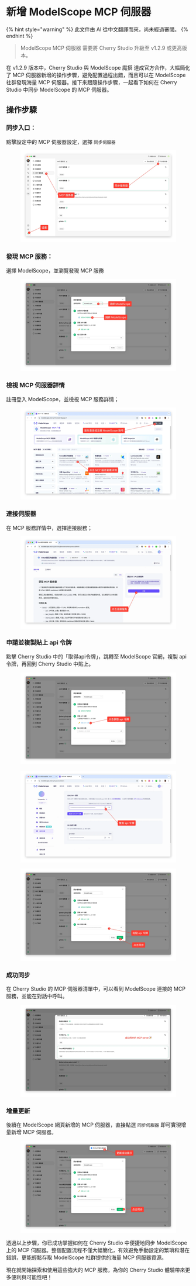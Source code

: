 # 新增 ModelScope MCP 伺服器


{% hint style="warning" %}
此文件由 AI 從中文翻譯而來，尚未經過審閱。
{% endhint %}




> ModelScope MCP 伺服器 需要將 Cherry Studio 升級至 v1.2.9 或更高版本。

在 v1.2.9 版本中，Cherry Studio 與 ModelScope 魔搭 達成官方合作，大幅簡化了 MCP 伺服器新增的操作步驟，避免配置過程出錯，而且可以在 ModelScope 社群發現海量 MCP 伺服器。接下來跟隨操作步驟，一起看下如何在 Cherry Studio 中同步 ModelScope 的 MCP 伺服器。

## 操作步驟

### 同步入口：

點擊設定中的 MCP 伺服器設定，選擇 `同步伺服器`

<figure><img src="../../.gitbook/assets/image (2) (6).png" alt=""><figcaption></figcaption></figure>

### 發現 MCP 服務：

選擇 ModelScope，並瀏覽發現 MCP 服務

<figure><img src="../../.gitbook/assets/image (1) (4).png" alt=""><figcaption></figcaption></figure>

### 檢視 MCP 伺服器詳情

註冊登入 ModelScope，並檢視 MCP 服務詳情；

<figure><img src="../../.gitbook/assets/image (2) (6) (1).png" alt=""><figcaption></figcaption></figure>

### 連接伺服器

在 MCP 服務詳情中，選擇連接服務；

<figure><img src="../../.gitbook/assets/image (3) (6).png" alt=""><figcaption></figcaption></figure>

### 申請並複製貼上 api 令牌

點擊 Cherry Studio 中的「取得api令牌」，跳轉至 ModelScope 官網，複製 api 令牌，再回到 Cherry Studio 中貼上。

<figure><img src="../../.gitbook/assets/image (4) (6).png" alt=""><figcaption></figcaption></figure>

<figure><img src="../../.gitbook/assets/image (5) (4).png" alt=""><figcaption></figcaption></figure>

<figure><img src="../../.gitbook/assets/image (6) (4).png" alt=""><figcaption></figcaption></figure>

### 成功同步

在 Cherry Studio 的 MCP 伺服器清單中，可以看到 ModelScope 連接的 MCP 服務，並能在對話中呼叫。

<figure><img src="../../.gitbook/assets/image (7) (3).png" alt=""><figcaption></figcaption></figure>

### 增量更新

後續在 ModelScope 網頁新增的 MCP 伺服器，直接點選 `同步伺服器` 即可實現增量新增 MCP 伺服器。

<figure><img src="../../.gitbook/assets/image (148).png" alt=""><figcaption></figcaption></figure>

透過以上步驟，你已成功掌握如何在 Cherry Studio 中便捷地同步 ModelScope 上的 MCP 伺服器。整個配置流程不僅大幅簡化，有效避免手動設定的繁瑣和潛在錯誤，更能輕鬆存取 ModelScope 社群提供的海量 MCP 伺服器資源。

現在就開始探索和使用這些強大的 MCP 服務，為你的 Cherry Studio 體驗帶來更多便利與可能性吧！